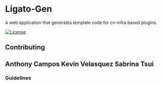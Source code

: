 # Ligato-Gen

A web application that generates template code for cn-infra based plugins.

[![License](https://img.shields.io/badge/License-Apache%202.0-blue.svg)](https://opensource.org/licenses/Apache-2.0)

## Contributing
Anthony Campos
Kevin Velasquez
Sabrina Tsui
---

### Guidelines
